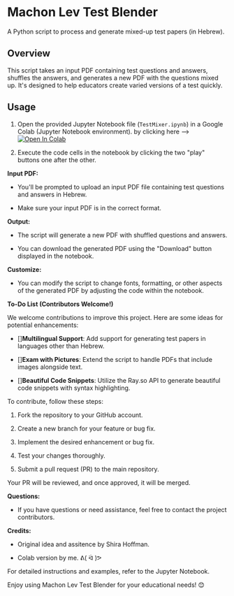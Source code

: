 # Machon Lev Test Blender

A Python script to process and generate mixed-up test papers (in Hebrew).

## Overview

This script takes an input PDF containing test questions and answers, shuffles the answers, and generates a new PDF with the questions mixed up. It's designed to help educators create varied versions of a test quickly.

## Usage

1. Open the provided Jupyter Notebook file (`TestMixer.ipynb`) in a Google Colab (Jupyter Notebook environment).
   by clicking here --> [![Open In Colab](https://colab.research.google.com/assets/colab-badge.svg)](https://colab.research.google.com/github/EphraimElgrabli/Machon-Lev-Test-Blender/blob/main/TestMixer.ipynb)

3. Execute the code cells in the notebook by clicking the two "play" buttons one after the other.

**Input PDF:**

- You'll be prompted to upload an input PDF file containing test questions and answers in Hebrew.

- Make sure your input PDF is in the correct format.

**Output:**

- The script will generate a new PDF with shuffled questions and answers.

- You can download the generated PDF using the "Download" button displayed in the notebook.

**Customize:**

- You can modify the script to change fonts, formatting, or other aspects of the generated PDF by adjusting the code within the notebook.

**To-Do List (Contributors Welcome!)**

We welcome contributions to improve this project. Here are some ideas for potential enhancements:

- []**Multilingual Support**: Add support for generating test papers in languages other than Hebrew.

- []**Exam with Pictures**: Extend the script to handle PDFs that include images alongside text.

- []**Beautiful Code Snippets**: Utilize the Ray.so API to generate beautiful code snippets with syntax highlighting.

To contribute, follow these steps:

1. Fork the repository to your GitHub account.

2. Create a new branch for your feature or bug fix.

3. Implement the desired enhancement or bug fix.

4. Test your changes thoroughly.

5. Submit a pull request (PR) to the main repository.

Your PR will be reviewed, and once approved, it will be merged.


**Questions:**

- If you have questions or need assistance, feel free to contact the project contributors.

**Credits:**

- Original idea and assitence by Shira Hoffman.

- Colab version by me. ᕕ( ᐛ )ᕗ

For detailed instructions and examples, refer to the Jupyter Notebook.

Enjoy using Machon Lev Test Blender for your educational needs! 😊
